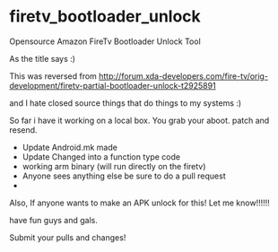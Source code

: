 firetv_bootloader_unlock
========================

Opensource Amazon FireTv Bootloader Unlock Tool

As the title says :)

This was reversed from http://forum.xda-developers.com/fire-tv/orig-development/firetv-partial-bootloader-unlock-t2925891

and I hate closed source things that do things to my systems :)

So far i have it working on a local box. You grab your aboot. patch and resend. 

- Update Android.mk made
- Update Changed into a function type code
- working arm binary (will run directly on the firetv)
- Anyone sees anything else be sure to do a pull request
- 

Also, If anyone wants to make an APK unlock for this! Let me know!!!!!!

have fun guys and gals.

Submit your pulls and changes!
